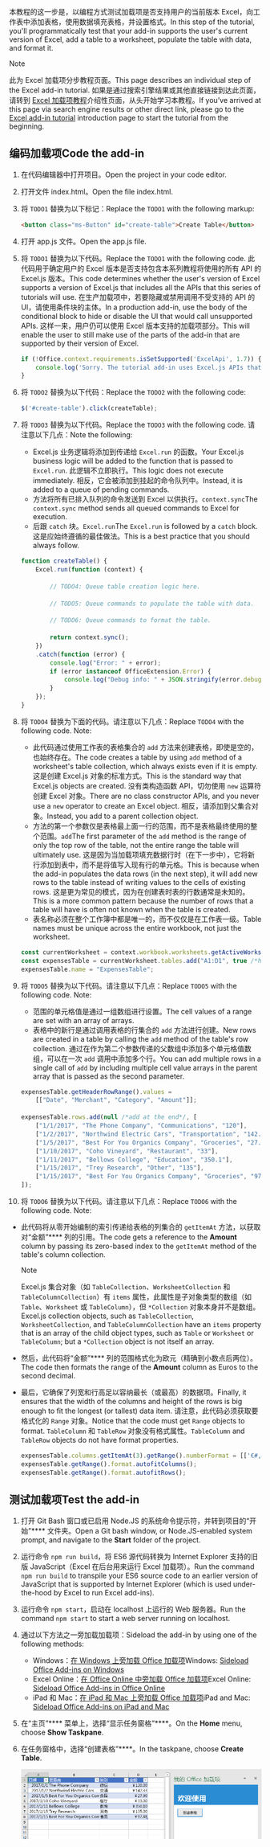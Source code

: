 <span data-ttu-id="919fd-101">本教程的这一步是，以编程方式测试加载项是否支持用户的当前版本 Excel，向工作表中添加表格，使用数据填充表格，并设置格式。</span><span class="sxs-lookup"><span data-stu-id="919fd-101">In this step of the tutorial, you'll programmatically test that your add-in supports the user's current version of Excel, add a table to a worksheet, populate the table with data, and format it.</span></span>

> [!NOTE]
> <span data-ttu-id="919fd-102">此为 Excel 加载项分步教程页面。</span><span class="sxs-lookup"><span data-stu-id="919fd-102">This page describes an individual step of the Excel add-in tutorial.</span></span> <span data-ttu-id="919fd-103">如果是通过搜索引擎结果或其他直接链接到达此页面，请转到 [Excel 加载项教程](../tutorials/excel-tutorial.yml)介绍性页面，从头开始学习本教程。</span><span class="sxs-lookup"><span data-stu-id="919fd-103">If you’ve arrived at this page via search engine results or other direct link, please go to the [Excel add-in tutorial](../tutorials/excel-tutorial.yml) introduction page to start the tutorial from the beginning.</span></span>

## <a name="code-the-add-in"></a><span data-ttu-id="919fd-104">编码加载项</span><span class="sxs-lookup"><span data-stu-id="919fd-104">Code the add-in</span></span>

1. <span data-ttu-id="919fd-105">在代码编辑器中打开项目。</span><span class="sxs-lookup"><span data-stu-id="919fd-105">Open the project in your code editor.</span></span> 
2. <span data-ttu-id="919fd-106">打开文件 index.html。</span><span class="sxs-lookup"><span data-stu-id="919fd-106">Open the file index.html.</span></span>
3. <span data-ttu-id="919fd-107">将 `TODO1` 替换为以下标记：</span><span class="sxs-lookup"><span data-stu-id="919fd-107">Replace the `TODO1` with the following markup:</span></span>

    ```html
    <button class="ms-Button" id="create-table">Create Table</button>
    ```

4. <span data-ttu-id="919fd-108">打开 app.js 文件。</span><span class="sxs-lookup"><span data-stu-id="919fd-108">Open the app.js file.</span></span>
5. <span data-ttu-id="919fd-109">将 `TODO1` 替换为以下代码。</span><span class="sxs-lookup"><span data-stu-id="919fd-109">Replace the `TODO1` with the following code.</span></span> <span data-ttu-id="919fd-110">此代码用于确定用户的 Excel 版本是否支持包含本系列教程将使用的所有 API 的 Excel.js 版本。</span><span class="sxs-lookup"><span data-stu-id="919fd-110">This code determines whether the user's version of Excel supports a version of Excel.js that includes all the APIs that this series of tutorials will use.</span></span> <span data-ttu-id="919fd-111">在生产加载项中，若要隐藏或禁用调用不受支持的 API 的 UI，请使用条件块的主体。</span><span class="sxs-lookup"><span data-stu-id="919fd-111">In a production add-in, use the body of the conditional block to hide or disable the UI that would call unsupported APIs.</span></span> <span data-ttu-id="919fd-112">这样一来，用户仍可以使用 Excel 版本支持的加载项部分。</span><span class="sxs-lookup"><span data-stu-id="919fd-112">This will enable the user to still make use of the parts of the add-in that are supported by their version of Excel.</span></span>

    ```js
    if (!Office.context.requirements.isSetSupported('ExcelApi', 1.7)) {
        console.log('Sorry. The tutorial add-in uses Excel.js APIs that are not available in your version of Office.');
    } 
    ```

6. <span data-ttu-id="919fd-113">将 `TODO2` 替换为以下代码：</span><span class="sxs-lookup"><span data-stu-id="919fd-113">Replace the `TODO2` with the following code:</span></span>

    ```js
    $('#create-table').click(createTable);
    ```

7. <span data-ttu-id="919fd-114">将 `TODO3` 替换为以下代码。</span><span class="sxs-lookup"><span data-stu-id="919fd-114">Replace the `TODO3` with the following code.</span></span> <span data-ttu-id="919fd-115">请注意以下几点：</span><span class="sxs-lookup"><span data-stu-id="919fd-115">Note the following:</span></span>
   - <span data-ttu-id="919fd-116">Excel.js 业务逻辑将添加到传递给 `Excel.run` 的函数。</span><span class="sxs-lookup"><span data-stu-id="919fd-116">Your Excel.js business logic will be added to the function that is passed to `Excel.run`.</span></span> <span data-ttu-id="919fd-117">此逻辑不立即执行。</span><span class="sxs-lookup"><span data-stu-id="919fd-117">This logic does not execute immediately.</span></span> <span data-ttu-id="919fd-118">相反，它会被添加到挂起的命令队列中。</span><span class="sxs-lookup"><span data-stu-id="919fd-118">Instead, it is added to a queue of pending commands.</span></span>
   - <span data-ttu-id="919fd-119">方法将所有已排入队列的命令发送到 Excel 以供执行。`context.sync`</span><span class="sxs-lookup"><span data-stu-id="919fd-119">The `context.sync` method sends all queued commands to Excel for execution.</span></span>
   - <span data-ttu-id="919fd-120">后跟 `catch` 块。`Excel.run`</span><span class="sxs-lookup"><span data-stu-id="919fd-120">The `Excel.run` is followed by a `catch` block.</span></span> <span data-ttu-id="919fd-121">这是应始终遵循的最佳做法。</span><span class="sxs-lookup"><span data-stu-id="919fd-121">This is a best practice that you should always follow.</span></span> 

    ```js
    function createTable() {
        Excel.run(function (context) {
            
            // TODO4: Queue table creation logic here.

            // TODO5: Queue commands to populate the table with data.

            // TODO6: Queue commands to format the table.

            return context.sync();
        })
        .catch(function (error) {
            console.log("Error: " + error);
            if (error instanceof OfficeExtension.Error) {
                console.log("Debug info: " + JSON.stringify(error.debugInfo));
            }
        });
    }
    ``` 

8. <span data-ttu-id="919fd-p106">将 `TODO4` 替换为下面的代码。请注意以下几点：</span><span class="sxs-lookup"><span data-stu-id="919fd-p106">Replace `TODO4` with the following code. Note:</span></span>
   - <span data-ttu-id="919fd-124">此代码通过使用工作表的表格集合的 `add` 方法来创建表格，即使是空的，也始终存在。</span><span class="sxs-lookup"><span data-stu-id="919fd-124">The code creates a table by using `add` method of a worksheet's table collection, which always exists even if it is empty.</span></span> <span data-ttu-id="919fd-125">这是创建 Excel.js 对象的标准方式。</span><span class="sxs-lookup"><span data-stu-id="919fd-125">This is the standard way that Excel.js objects are created.</span></span> <span data-ttu-id="919fd-126">没有类构造函数 API，切勿使用 `new` 运算符创建 Excel 对象。</span><span class="sxs-lookup"><span data-stu-id="919fd-126">There are no class constructor APIs, and you never use a `new` operator to create an Excel object.</span></span> <span data-ttu-id="919fd-127">相反，请添加到父集合对象。</span><span class="sxs-lookup"><span data-stu-id="919fd-127">Instead, you add to a parent collection object.</span></span> 
   - <span data-ttu-id="919fd-128">方法的第一个参数仅是表格最上面一行的范围，而不是表格最终使用的整个范围。`add`</span><span class="sxs-lookup"><span data-stu-id="919fd-128">The first parameter of the `add` method is the range of only the top row of the table, not the entire range the table will ultimately use.</span></span> <span data-ttu-id="919fd-129">这是因为当加载项填充数据行时（在下一步中），它将新行添加到表中，而不是将值写入现有行的单元格。</span><span class="sxs-lookup"><span data-stu-id="919fd-129">This is because when the add-in populates the data rows (in the next step), it will add new rows to the table instead of writing values to the cells of existing rows.</span></span> <span data-ttu-id="919fd-130">这是更为常见的模式，因为在创建表时表的行数通常是未知的。</span><span class="sxs-lookup"><span data-stu-id="919fd-130">This is a more common pattern because the number of rows that a table will have is often not known when the table is created.</span></span> 
   - <span data-ttu-id="919fd-131">表名称必须在整个工作簿中都是唯一的，而不仅仅是在工作表一级。</span><span class="sxs-lookup"><span data-stu-id="919fd-131">Table names must be unique across the entire workbook, not just the worksheet.</span></span>

    ```js
    const currentWorksheet = context.workbook.worksheets.getActiveWorksheet();
    const expensesTable = currentWorksheet.tables.add("A1:D1", true /*hasHeaders*/);
    expensesTable.name = "ExpensesTable";
    ``` 

9. <span data-ttu-id="919fd-p109">将 `TODO5` 替换为以下代码。请注意以下几点：</span><span class="sxs-lookup"><span data-stu-id="919fd-p109">Replace `TODO5` with the following code. Note:</span></span>
   - <span data-ttu-id="919fd-134">范围的单元格值是通过一组数组进行设置。</span><span class="sxs-lookup"><span data-stu-id="919fd-134">The cell values of a range are set with an array of arrays.</span></span>
   - <span data-ttu-id="919fd-135">表格中的新行是通过调用表格的行集合的 `add` 方法进行创建。</span><span class="sxs-lookup"><span data-stu-id="919fd-135">New rows are created in a table by calling the `add` method of the table's row collection.</span></span> <span data-ttu-id="919fd-136">通过在作为第二个参数传递的父数组中添加多个单元格值数组，可以在一次 `add` 调用中添加多个行。</span><span class="sxs-lookup"><span data-stu-id="919fd-136">You can add multiple rows in a single call of `add` by including multiple cell value arrays in the parent array that is passed as the second parameter.</span></span>

    ```js
    expensesTable.getHeaderRowRange().values = 
        [["Date", "Merchant", "Category", "Amount"]];

    expensesTable.rows.add(null /*add at the end*/, [
        ["1/1/2017", "The Phone Company", "Communications", "120"],
        ["1/2/2017", "Northwind Electric Cars", "Transportation", "142.33"],
        ["1/5/2017", "Best For You Organics Company", "Groceries", "27.9"],
        ["1/10/2017", "Coho Vineyard", "Restaurant", "33"],
        ["1/11/2017", "Bellows College", "Education", "350.1"],
        ["1/15/2017", "Trey Research", "Other", "135"],
        ["1/15/2017", "Best For You Organics Company", "Groceries", "97.88"]
    ]);
    ``` 

10. <span data-ttu-id="919fd-p111">将 `TODO6` 替换为以下代码。请注意以下几点：</span><span class="sxs-lookup"><span data-stu-id="919fd-p111">Replace `TODO6` with the following code. Note:</span></span>
   - <span data-ttu-id="919fd-139">此代码将从零开始编制的索引传递给表格的列集合的 `getItemAt` 方法，以获取对“金额”\*\*\*\* 列的引用。</span><span class="sxs-lookup"><span data-stu-id="919fd-139">The code gets a reference to the **Amount** column by passing its zero-based index to the `getItemAt` method of the table's column collection.</span></span> 

     > [!NOTE]
     > <span data-ttu-id="919fd-140">Excel.js 集合对象（如 `TableCollection`、`WorksheetCollection` 和 `TableColumnCollection`）有 `items` 属性，此属性是子对象类型的数组（如 `Table`、`Worksheet` 或 `TableColumn`），但 `*Collection` 对象本身并不是数组。</span><span class="sxs-lookup"><span data-stu-id="919fd-140">Excel.js collection objects, such as `TableCollection`, `WorksheetCollection`, and `TableColumnCollection` have an `items` property that is an array of the child object types, such as `Table` or `Worksheet` or `TableColumn`; but a `*Collection` object is not itself an array.</span></span>

   - <span data-ttu-id="919fd-141">然后，此代码将“金额”\*\*\*\* 列的范围格式化为欧元（精确到小数点后两位）。</span><span class="sxs-lookup"><span data-stu-id="919fd-141">The code then formats the range of the **Amount** column as Euros to the second decimal.</span></span> 
   - <span data-ttu-id="919fd-142">最后，它确保了列宽和行高足以容纳最长（或最高）的数据项。</span><span class="sxs-lookup"><span data-stu-id="919fd-142">Finally, it ensures that the width of the columns and height of the rows is big enough to fit the longest (or tallest) data item.</span></span> <span data-ttu-id="919fd-143">请注意，此代码必须获取要格式化的 `Range` 对象。</span><span class="sxs-lookup"><span data-stu-id="919fd-143">Notice that the code must get `Range` objects to format.</span></span> <span data-ttu-id="919fd-144">`TableColumn` 和 `TableRow` 对象没有格式属性。</span><span class="sxs-lookup"><span data-stu-id="919fd-144">`TableColumn` and `TableRow` objects do not have format properties.</span></span>

        ```js
        expensesTable.columns.getItemAt(3).getRange().numberFormat = [['€#,##0.00']];
        expensesTable.getRange().format.autofitColumns();
        expensesTable.getRange().format.autofitRows();
        ``` 

## <a name="test-the-add-in"></a><span data-ttu-id="919fd-145">测试加载项</span><span class="sxs-lookup"><span data-stu-id="919fd-145">Test the add-in</span></span>

1. <span data-ttu-id="919fd-146">打开 Git Bash 窗口或已启用 Node.JS 的系统命令提示符，并转到项目的“开始”\*\*\*\* 文件夹。</span><span class="sxs-lookup"><span data-stu-id="919fd-146">Open a Git bash window, or Node.JS-enabled system prompt, and navigate to the **Start** folder of the project.</span></span>
2. <span data-ttu-id="919fd-147">运行命令 `npm run build`，将 ES6 源代码转换为 Internet Explorer 支持的旧版 JavaScript（Excel 在后台用来运行 Excel 加载项）。</span><span class="sxs-lookup"><span data-stu-id="919fd-147">Run the command `npm run build` to transpile your ES6 source code to an earlier version of JavaScript that is supported by Internet Explorer (which is used under-the-hood by Excel to run Excel add-ins).</span></span>
3. <span data-ttu-id="919fd-148">运行命令 `npm start`，启动在 localhost 上运行的 Web 服务器。</span><span class="sxs-lookup"><span data-stu-id="919fd-148">Run the command `npm start` to start a web server running on localhost.</span></span>   
4. <span data-ttu-id="919fd-149">通过以下方法之一旁加载加载项：</span><span class="sxs-lookup"><span data-stu-id="919fd-149">Sideload the add-in by using one of the following methods:</span></span>
    - <span data-ttu-id="919fd-150">Windows：[在 Windows 上旁加载 Office 加载项](../testing/create-a-network-shared-folder-catalog-for-task-pane-and-content-add-ins.md)</span><span class="sxs-lookup"><span data-stu-id="919fd-150">Windows: [Sideload Office Add-ins on Windows](../testing/create-a-network-shared-folder-catalog-for-task-pane-and-content-add-ins.md)</span></span>
    - <span data-ttu-id="919fd-151">Excel Online：[在 Office Online 中旁加载 Office 加载项](../testing/sideload-office-add-ins-for-testing.md#sideload-an-office-add-in-on-office-online)</span><span class="sxs-lookup"><span data-stu-id="919fd-151">Excel Online: [Sideload Office Add-ins in Office Online](../testing/sideload-office-add-ins-for-testing.md#sideload-an-office-add-in-on-office-online)</span></span>
    - <span data-ttu-id="919fd-152">iPad 和 Mac：[在 iPad 和 Mac 上旁加载 Office 加载项](../testing/sideload-an-office-add-in-on-ipad-and-mac.md)</span><span class="sxs-lookup"><span data-stu-id="919fd-152">iPad and Mac: [Sideload Office Add-ins on iPad and Mac](../testing/sideload-an-office-add-in-on-ipad-and-mac.md)</span></span>
5. <span data-ttu-id="919fd-153">在“主页”\*\*\*\* 菜单上，选择“显示任务窗格”\*\*\*\*。</span><span class="sxs-lookup"><span data-stu-id="919fd-153">On the **Home** menu, choose **Show Taskpane**.</span></span>
6. <span data-ttu-id="919fd-154">在任务窗格中，选择“创建表格”\*\*\*\*。</span><span class="sxs-lookup"><span data-stu-id="919fd-154">In the taskpane, choose **Create Table**.</span></span>

    ![Excel 教程 - 创建表格](../images/excel-tutorial-create-table.png)
